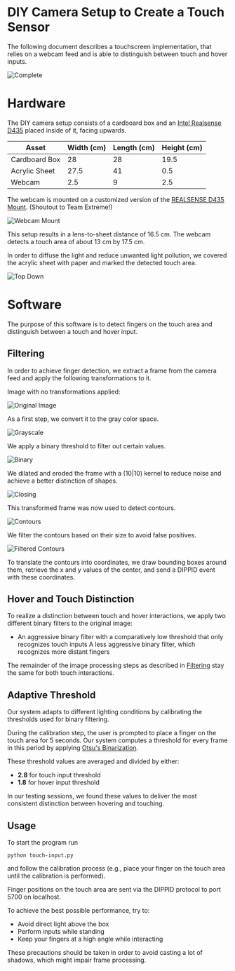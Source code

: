 # DIY Camera Setup to Create a Touch Sensor

The following document describes a touchscreen implementation, that relies on a webcam feed and is able to distinguish between touch and hover inputs.

![Complete](assets/overall.png "Complete View")

# Hardware

The DIY camera setup consists of a cardboard box and an [Intel Realsense D435](https://store.intelrealsense.com/buy-intel-realsense-depth-camera-d435.html) placed inside of it, facing upwards.

| Asset         | Width (cm) | Length (cm) | Height (cm) |
| ------------- | ---------- | ----------- | ----------- |
| Cardboard Box | 28         | 28          | 19.5        |
| Acrylic Sheet | 27.5       | 41          | 0.5         |
| Webcam        | 2.5        | 9           | 2.5         |

The webcam is mounted on a customized version of the [REALSENSE D435 Mount](https://www.thingiverse.com/thing:4639450). (Shoutout to Team Extreme!)

![Webcam Mount](assets/webcam_mount.png "Webcam View")

This setup results in a lens-to-sheet distance of 16.5 cm. The webcam detects a touch area of about 13 cm by 17.5 cm.

In order to diffuse the light and reduce unwanted light pollution, we covered the acrylic sheet with paper and marked the detected touch area.

![Top Down](assets/top_down.png "Top Down View")

# Software

The purpose of this software is to detect fingers on the touch area and distinguish between a touch and hover input.

## Filtering

In order to achieve finger detection, we extract a frame from the camera feed and apply the following transformations to it.

Image with no transformations applied:

![Original Image](assets/frame.png "Original Image")

As a first step, we convert it to the gray color space.

![Grayscale](assets/gray.png "Gray")

We apply a binary threshold to filter out certain values.

![Binary](assets/binary.png "Binary")

We dilated and eroded the frame with a (10|10) kernel to reduce noise and achieve a better distinction of shapes.

![Closing](assets/closing.png "Closing")

This transformed frame was now used to detect contours.

![Contours](assets/contours.png "Contours")

We filter the contours based on their size to avoid false positives.

![Filtered Contours](assets/filtered_contours.png "Filtered Contours")

To translate the contours into coordinates, we draw bounding boxes around them, retrieve the x and y values of the center, and send a DIPPID event with these coordinates.

## Hover and Touch Distinction

To realize a distinction between touch and hover interactions, we apply two different binary filters to the original image:

- An aggressive binary filter with a comparatively low threshold that only recognizes touch inputs
  A less aggressive binary filter, which recognizes more distant fingers

The remainder of the image processing steps as described in [Filtering](#Filtering) stay the same for both touch interactions.

## Adaptive Threshold

Our system adapts to different lighting conditions by calibrating the thresholds used for binary filtering.

During the calibration step, the user is prompted to place a finger on the touch area for 5 seconds. Our system computes a threshold for every frame in this period by applying [Otsu's Binarization](https://docs.opencv.org/3.4/d7/d4d/tutorial_py_thresholding.html).

These threshold values are averaged and divided by either:

- **2.8** for touch input threshold
- **1.8** for hover input threshold

In our testing sessions, we found these values to deliver the most consistent distinction between hovering and touching.

## Usage

To start the program run

```
python touch-input.py
```

and follow the calibration process (e.g., place your finger on the touch area until the calibration is performed).

Finger positions on the touch area are sent via the DIPPID protocol to port 5700 on localhost.

To achieve the best possible performance, try to:

- Avoid direct light above the box
- Perform inputs while standing
- Keep your fingers at a high angle while interacting

These precautions should be taken in order to avoid casting a lot of shadows, which might impair frame processing.
